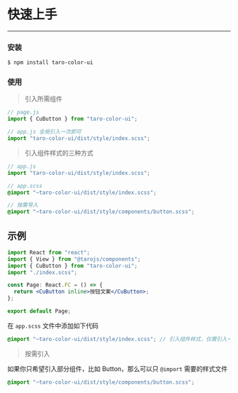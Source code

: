 # 快速上手

---

### 安装

```bash
$ npm install taro-color-ui
```

### 使用

> 引入所需组件

```js
// page.js
import { CuButton } from "taro-color-ui";

// app.js 全局引入一次即可
import "taro-color-ui/dist/style/index.scss";
```

> 引入组件样式的三种方式

```js
// app.js
import "taro-color-ui/dist/style/index.scss";
```

```scss
// app.scss
@import "~taro-color-ui/dist/style/index.scss";
```

```scss
// 按需导入
@import "~taro-color-ui/dist/style/components/button.scss";
```

## 示例

```jsx
import React from "react";
import { View } from "@tarojs/components";
import { CuButton } from "taro-color-ui";
import "./index.scss";

const Page: React.FC = () => {
  return <CuButton inline>按钮文案</CuButton>;
};

export default Page;
```

在 `app.scss` 文件中添加如下代码

```scss
@import "~taro-color-ui/dist/style/index.scss"; // 引入组件样式，仅需引入一次即可
```

> 按需引入

如果你只希望引入部分组件，比如 Button，那么可以只 `@import` 需要的样式文件

```scss
@import "~taro-color-ui/dist/style/components/button.scss";
```
